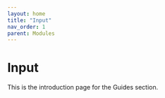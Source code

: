 ```yaml
---
layout: home
title: "Input"
nav_order: 1
parent: Modules
---
```


# Input

This is the introduction page for the Guides section.
